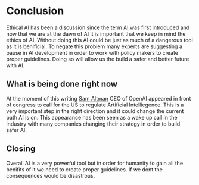 # Conclusion

Ethical AI has been a discussion since the term AI was first introduced and now that we are at the dawn of AI it is important that we keep in mind the ethics of AI. Without doing this AI could be just as much of a dangerous tool as it is benificial. To negate this problem many experts are suggesting a pause in AI development in order to work with policy makers to create proper guidelines. Doing so will allow us the build a safer and better future with AI. 

## What is being done right now

At the moment of this writing [Sam Altman](https://en.wikipedia.org/wiki/Sam_Altman) CEO of OpenAI appeared in front of congress to call for the US to regulate Artificial Intelliegence. This is a very important step in the right direction and it could change the current path AI is on. This appearance has been seen as a wake up call in the industry with many companies changing their strategy in order to build safer AI.



## Closing

Overall AI is a very powerful tool but in order for humanity to gain all the benifits of it we need to create proper guidelines. If we dont the consequences would be disastrous.



